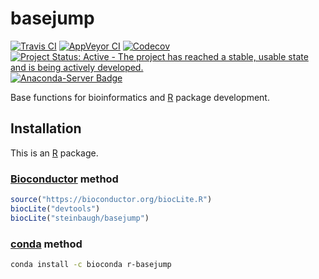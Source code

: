 # basejump

[![Travis CI](https://travis-ci.org/steinbaugh/basejump.svg?branch=master)](https://travis-ci.org/steinbaugh/basejump)
[![AppVeyor CI](https://ci.appveyor.com/api/projects/status/007vq15089ukn6ej/branch/master?svg=true)](https://ci.appveyor.com/project/mjsteinbaugh/basejump/branch/master)
[![Codecov](https://codecov.io/gh/steinbaugh/basejump/branch/master/graph/badge.svg)](https://codecov.io/gh/steinbaugh/basejump)
[![Project Status: Active - The project has reached a stable, usable state and is being actively developed.](http://www.repostatus.org/badges/latest/active.svg)](http://www.repostatus.org/#active)
[![Anaconda-Server Badge](https://anaconda.org/bioconda/r-basejump/badges/version.svg)](https://anaconda.org/bioconda/r-basejump)

Base functions for bioinformatics and [R][] package development.


## Installation

This is an [R][] package.

### [Bioconductor][] method

```r
source("https://bioconductor.org/biocLite.R")
biocLite("devtools")
biocLite("steinbaugh/basejump")
```

### [conda][]  method

```bash
conda install -c bioconda r-basejump 
```


[Bioconductor]: https://bioconductor.org
[conda]: https://conda.io
[R]: https://www.r-project.org
